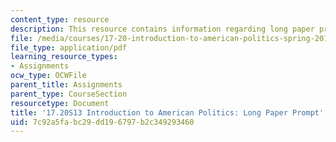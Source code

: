 ```yaml
---
content_type: resource
description: This resource contains information regarding long paper prompt.
file: /media/courses/17-20-introduction-to-american-politics-spring-2013/7c92a5fabc29dd196797b2c349293460_MIT17_20S13_Lng_Pr_Prmpt.pdf
file_type: application/pdf
learning_resource_types:
- Assignments
ocw_type: OCWFile
parent_title: Assignments
parent_type: CourseSection
resourcetype: Document
title: '17.20S13 Introduction to American Politics: Long Paper Prompt'
uid: 7c92a5fa-bc29-dd19-6797-b2c349293460
---
```

